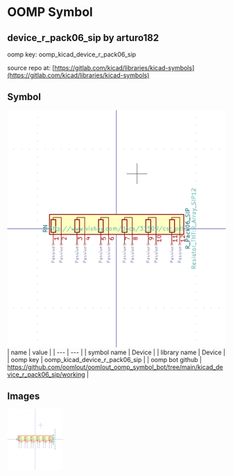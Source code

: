 # OOMP Symbol  
## device_r_pack06_sip  by arturo182  
  
oomp key: oomp_kicad_device_r_pack06_sip  
  
source repo at: [https://gitlab.com/kicad/libraries/kicad-symbols](https://gitlab.com/kicad/libraries/kicad-symbols)  
## Symbol  
  
[![working.png](working_600.png)](working.png)  
| name | value | 
| --- | --- | 
| symbol name | Device | 
| library name | Device | 
| oomp key | oomp_kicad_device_r_pack06_sip | 
| oomp bot github | https://github.com/oomlout/oomlout_oomp_symbol_bot/tree/main/kicad_device_r_pack06_sip/working | 
## Images  
  
[![working.png](working_140.png)](working.png)  

